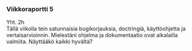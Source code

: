 ### Viikkoraportti 5
Yht. 2h
<br>
Tällä viikolla tein satunnaisia bugikorjauksia, doctringiä, käyttöohjetta ja vertaisarvioinnin. 
Mielestäni ohjelma ja dokumentaatio ovat aikalailla valmiita. Näyttääkö kaikki hyvältä? 
